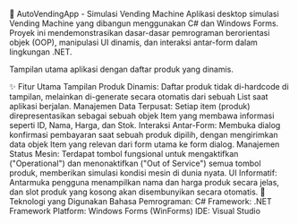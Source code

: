 🚀 AutoVendingApp - Simulasi Vending Machine
Aplikasi desktop simulasi Vending Machine yang dibangun menggunakan C# dan Windows Forms. Proyek ini mendemonstrasikan dasar-dasar pemrograman berorientasi objek (OOP), manipulasi UI dinamis, dan interaksi antar-form dalam lingkungan .NET.

Tampilan utama aplikasi dengan daftar produk yang dinamis.

✨ Fitur Utama
Tampilan Produk Dinamis: Daftar produk tidak di-hardcode di tampilan, melainkan di-generate secara otomatis dari sebuah List<Item> saat aplikasi berjalan.
Manajemen Data Terpusat: Setiap item (produk) direpresentasikan sebagai sebuah objek Item yang membawa informasi seperti ID, Nama, Harga, dan Stok.
Interaksi Antar-Form: Membuka dialog konfirmasi pembayaran saat sebuah produk dipilih, dengan mengirimkan data objek Item yang relevan dari form utama ke form dialog.
Manajemen Status Mesin: Terdapat tombol fungsional untuk mengaktifkan ("Operational") dan menonaktifkan ("Out of Service") semua tombol produk, memberikan simulasi kondisi mesin di dunia nyata.
UI Informatif: Antarmuka pengguna menampilkan nama dan harga produk secara jelas, dan slot produk yang kosong akan disembunyikan secara otomatis.
🔧 Teknologi yang Digunakan
Bahasa Pemrograman: C#
Framework: .NET Framework
Platform: Windows Forms (WinForms)
IDE: Visual Studio

